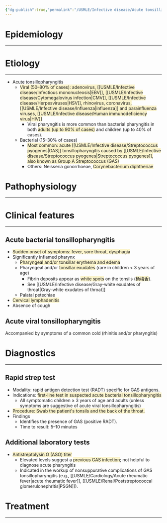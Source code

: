```yaml
---
{"dg-publish":true,"permalink":"/USMLE/Infective disease/Acute tonsillitis and pharyngitis/"}
---
```


# Epidemiology
---


# Etiology
---
- Acute tonsillopharyngitis
	- <span style="background:rgba(240, 200, 0, 0.2)">Viral (50–80% of cases): adenovirus, [[USMLE/Infective disease/Infectious mononucleosis\|EBV]], [[USMLE/Infective disease/Cytomegalovirus infection\|CMV]], [[USMLE/Infective disease/Herpesviruses\|HSV]], rhinovirus, coronavirus, [[USMLE/Infective disease/Influenza\|influenza]] and parainfluenza viruses, [[USMLE/Infective disease/Human immunodeficiency virus\|HIV]]</span>
		- Viral pharyngitis is more common than bacterial pharyngitis in both <span style="background:rgba(240, 200, 0, 0.2)">adults (up to 90% of cases)</span> and children (up to 40% of cases).
	- Bacterial (15–30% of cases)
		- <span style="background:rgba(240, 200, 0, 0.2)">Most common: acute [[USMLE/Infective disease/Streptococcus pyogenes\|GAS]] tonsillopharyngitis caused by [[USMLE/Infective disease/Streptococcus pyogenes\|Streptococcus pyogenes]], also known as Group A Streptococcus (GAS)</span> 
		- Others: Neisseria gonorrhoeae, <span style="background:rgba(240, 200, 0, 0.2)">Corynebacterium diphtheriae</span>

# Pathophysiology
---


# Clinical features
---
## Acute bacterial tonsillopharyngitis
- <span style="background:rgba(240, 200, 0, 0.2)">Sudden onset of symptoms: fever, sore throat, dysphagia</span>
- Significantly inflamed pharynx
	- <span style="background:rgba(240, 200, 0, 0.2)">Pharyngeal and/or tonsillar erythema and edema </span>
	- Pharyngeal and/or <span style="background:rgba(240, 200, 0, 0.2)">tonsillar exudates</span> (rare in children < 3 years of age)
		- Fibrin deposits appear as <span style="background:rgba(240, 200, 0, 0.2)">white spots</span> on the tonsils (<span style="background:rgba(240, 200, 0, 0.2)">杨梅舌</span>).
		- See [[USMLE/Infective disease/Gray-white exudates of throat\|Gray-white exudates of throat]]
	- Palatal petechiae 
- <span style="background:rgba(240, 200, 0, 0.2)">Cervical lymphadenitis</span>
- Absence of cough
## Acute viral tonsillopharyngitis
Accompanied by symptoms of a common cold (rhinitis and/or pharyngitis)

# Diagnostics
---
## Rapid strep test
- Modality: rapid antigen detection test (RADT) specific for GAS antigens.
- Indications: <span style="background:rgba(240, 200, 0, 0.2)">first-line test in suspected acute bacterial tonsillopharyngitis</span>
	- All symptomatic children ≥ 3 years of age and adults (unless symptoms are suggestive of acute viral tonsillopharyngitis)
- <span style="background:rgba(240, 200, 0, 0.2)">Procedure: Swab the patient's tonsils and the back of the throat.</span>
- Findings
	- Identifies the presence of GAS (positive RADT). 
	- Time to result: 5–10 minutes
## Additional laboratory tests
- <span style="background:rgba(240, 200, 0, 0.2)">Antistreptolysin O (ASO) titer</span>
	- Elevated levels suggest a <span style="background:rgba(240, 200, 0, 0.2)">previous GAS infection</span>; not helpful to diagnose acute pharyngitis
	- Indicated in the workup of nonsuppurative complications of GAS tonsillopharyngitis (e.g., [[USMLE/Cardiology/Acute rheumatic fever\|acute rheumatic fever]], [[USMLE/Renal/Poststreptococcal glomerulonephritis\|PSGN]]).

# Treatment
---

